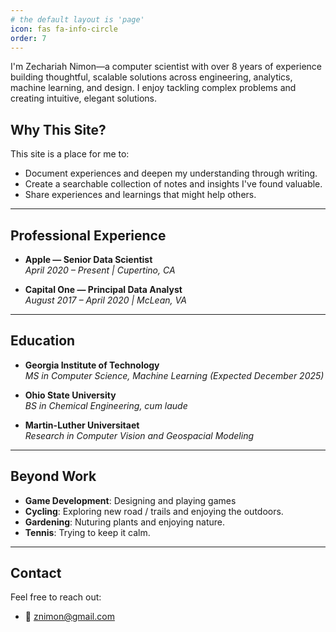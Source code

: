 ```yaml
---
# the default layout is 'page'
icon: fas fa-info-circle
order: 7
---
```


I'm Zechariah Nimon—a computer scientist with over 8 years of experience building thoughtful, scalable solutions across engineering, analytics, machine learning, and design. I enjoy tackling complex problems and creating intuitive, elegant solutions.


## Why This Site?


This site is a place for me to:

- Document experiences and deepen my understanding through writing.
- Create a searchable collection of notes and insights I've found valuable.
- Share experiences and learnings that might help others.

---

## Professional Experience

- **Apple — Senior Data Scientist**  
*April 2020 – Present | Cupertino, CA*

- **Capital One — Principal Data Analyst**  
*August 2017 – April 2020 | McLean, VA*

---

## Education

- **Georgia Institute of Technology**  
  *MS in Computer Science, Machine Learning (Expected December 2025)*

- **Ohio State University**  
  *BS in Chemical Engineering, cum laude*

- **Martin-Luther Universitaet**  
  *Research in Computer Vision and Geospacial Modeling*

---

## Beyond Work
- **Game Development**: Designing and playing games
- **Cycling**: Exploring new road / trails and enjoying the outdoors.
- **Gardening**: Nuturing plants and enjoying nature.
- **Tennis**: Trying to keep it calm.

---

## Contact

Feel free to reach out:

- 📧 [znimon@gmail.com](mailto:znimon@gmail.com)

